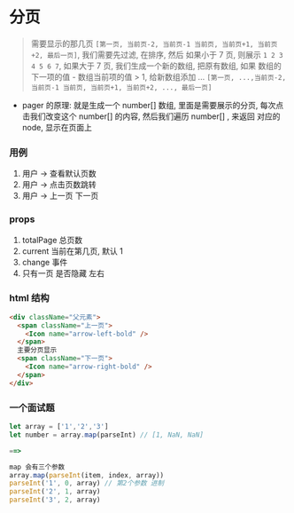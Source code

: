 # 分页

> 需要显示的那几页 `[第一页, 当前页-2, 当前页-1 当前页, 当前页+1, 当前页+2, 最后一页]`, 我们需要先过滤, 在排序, 然后 如果小于 7 页, 则展示 `1 2 3 4 5 6 7`, 如果大于 7 页, 我们生成一个新的数组, 把原有数组, 如果 数组的下一项的值 - 数组当前项的值 > 1, 给新数组添加 ... `[第一页, ...,当前页-2, 当前页-1 当前页, 当前页+1, 当前页+2, ..., 最后一页]`


- pager 的原理: 就是生成一个 number[] 数组, 里面是需要展示的分页, 每次点击我们改变这个 number[] 的内容, 然后我们遍历 number[] , 来返回 对应的 node, 显示在页面上 

### 用例

1. 用户 -> 查看默认页数
2. 用户 -> 点击页数跳转
3. 用户 -> 上一页 下一页

### props

1. totalPage 总页数
2. current 当前在第几页, 默认 1
3. change 事件
4. 只有一页 是否隐藏 左右

### html 结构

```html
<div className="父元素">
  <span className="上一页">
    <Icon name="arrow-left-bold" />
  </span>
  主要分页显示
  <span className="下一页">
    <Icon name="arrow-right-bold" />
  </span>
</div>
```

### 一个面试题

```js
let array = ['1','2','3']
let number = array.map(parseInt) // [1, NaN, NaN]

==>

map 会有三个参数
array.map(parseInt(item, index, array))
parseInt('1', 0, array) // 第2个参数 进制
parseInt('2', 1, array)
parseInt('3', 2, array)
```
